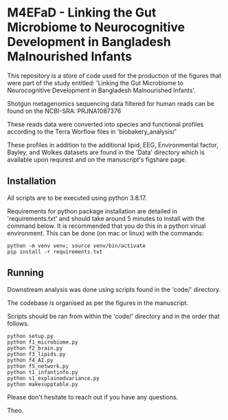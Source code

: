 # M4EFaD - Linking the Gut Microbiome to Neurocognitive Development in Bangladesh Malnourished Infants 
This repository is a store of code used for the production of the figures that were part of the study entitled: 'Linking the Gut Microbiome to Neurocognitive Development in Bangladesh Malnourished Infants'.

Shotgun metagenomics sequencing data filtered for human reads can be found on the NCBI-SRA: PRJNA1087376

These reads data were converted into species and functional profiles according to the Terra Worflow files in 'biobakery_analysis/'

These profiles in addition to the additional lipid, EEG, Environmental factor, Bayley, and Wolkes datasets are found in the 'Data' directory which is available upon requrest and on the manuscript's figshare page.

## Installation

All scripts are to be executed using python 3.8.17.

Requirements for python package installation are detailed in 'requirements.txt' and should take around 5 minutes to install with the command below. It is recommended that you do this in a python virual environment. This can be done (on mac or linux) with the commands:

```
python -m venv venv; source venv/bin/activate
pip install -r requirements.txt
```

## Running

Downstream analysis was done using scripts found in the 'code/' directory.

The codebase is organised as per the figures in the manuscript.

Scripts should be ran from within the 'code/' directory and in the order that follows.
```
python setup.py
python f1_microbiome.py
python f2_brain.py
python f3_lipids.py
python f4_AI.py
python f5_network.py
python t1_infantinfo.py
python s1_explainedvariance.py
python makesupptable.py
```

Please don't hesitate to reach out if you have any questions.

Theo.
